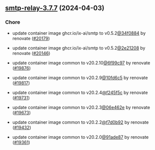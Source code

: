 

## [smtp-relay-3.7.7](https://github.com/truecharts/charts/compare/smtp-relay-3.6.0...smtp-relay-3.7.7) (2024-04-03)

### Chore



- update container image ghcr.io/ix-ai/smtp to v0.5.2[@34f0884](https://github.com/34f0884) by renovate ([#20179](https://github.com/truecharts/charts/issues/20179))

- update container image ghcr.io/ix-ai/smtp to v0.5.2[@2e21208](https://github.com/2e21208) by renovate ([#20146](https://github.com/truecharts/charts/issues/20146))

- update container image common to v20.2.10[@6f99c97](https://github.com/6f99c97) by renovate ([#19876](https://github.com/truecharts/charts/issues/19876))

- update container image common to v20.2.9[@10fd6c5](https://github.com/10fd6c5) by renovate ([#19817](https://github.com/truecharts/charts/issues/19817))

- update container image common to v20.2.4[@f245f5c](https://github.com/f245f5c) by renovate ([#19731](https://github.com/truecharts/charts/issues/19731))

- update container image common to v20.2.3[@06e462e](https://github.com/06e462e) by renovate ([#19673](https://github.com/truecharts/charts/issues/19673))

- update container image common to v20.2.2[@f7d0b92](https://github.com/f7d0b92) by renovate ([#19432](https://github.com/truecharts/charts/issues/19432))

- update container image common to v20.2.0[@91ade87](https://github.com/91ade87) by renovate ([#19361](https://github.com/truecharts/charts/issues/19361))